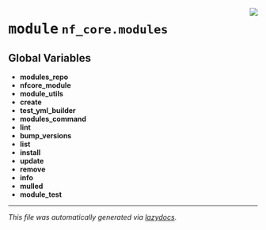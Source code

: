 <!-- markdownlint-disable -->

<a href="../../../../../../tools/nf_core/modules/__init__.py#L0"><img align="right" style="float:right;" src="https://img.shields.io/badge/-source-cccccc?style=flat-square"></a>

# <kbd>module</kbd> `nf_core.modules`

## **Global Variables**

- **modules_repo**
- **nfcore_module**
- **module_utils**
- **create**
- **test_yml_builder**
- **modules_command**
- **lint**
- **bump_versions**
- **list**
- **install**
- **update**
- **remove**
- **info**
- **mulled**
- **module_test**

---

_This file was automatically generated via [lazydocs](https://github.com/ml-tooling/lazydocs)._
